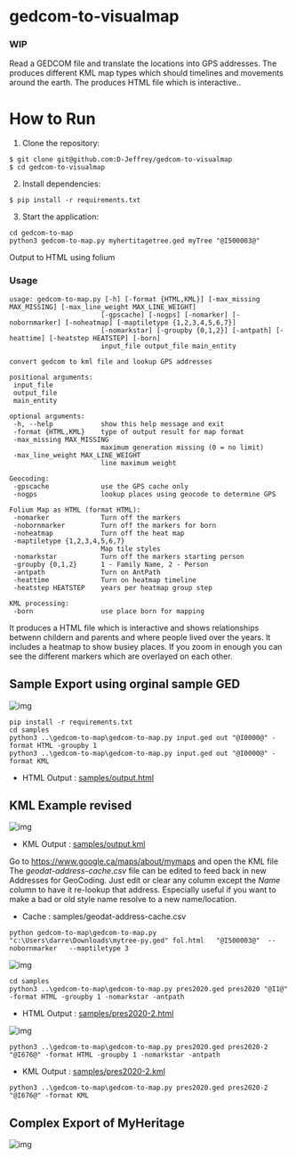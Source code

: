 # gedcom-to-visualmap
### WIP

Read a GEDCOM file and translate the locations into GPS addresses.
The produces different KML map types which should timelines and movements around the earth.
The produces HTML file which is interactive..

# How to Run

1. Clone the repository:
```
$ git clone git@github.com:D-Jeffrey/gedcom-to-visualmap
$ cd gedcom-to-visualmap
```

2. Install dependencies:
```
$ pip install -r requirements.txt
```

3. Start the application:
```
cd gedcom-to-map
python3 gedcom-to-map.py myhertitagetree.ged myTree "@I500003@" 
```

Output to HTML using folium

 ### Usage
 
 ```
 usage: gedcom-to-map.py [-h] [-format {HTML,KML}] [-max_missing MAX_MISSING] [-max_line_weight MAX_LINE_WEIGHT]
                        [-gpscache] [-nogps] [-nomarker] [-nobornmarker] [-noheatmap] [-maptiletype {1,2,3,4,5,6,7}]
                        [-nomarkstar] [-groupby {0,1,2}] [-antpath] [-heattime] [-heatstep HEATSTEP] [-born]
                        input_file output_file main_entity

convert gedcom to kml file and lookup GPS addresses

positional arguments:
  input_file
  output_file
  main_entity

optional arguments:
  -h, --help            show this help message and exit
  -format {HTML,KML}    type of output result for map format
  -max_missing MAX_MISSING
                        maximum generation missing (0 = no limit)
  -max_line_weight MAX_LINE_WEIGHT
                        line maximum weight

Geocoding:
  -gpscache             use the GPS cache only
  -nogps                lookup places using geocode to determine GPS

Folium Map as HTML (format HTML):
  -nomarker             Turn off the markers
  -nobornmarker         Turn off the markers for born
  -noheatmap            Turn off the heat map
  -maptiletype {1,2,3,4,5,6,7}
                        Map tile styles
  -nomarkstar           Turn off the markers starting person
  -groupby {0,1,2}      1 - Family Name, 2 - Person
  -antpath              Turn on AntPath
  -heattime             Turn on heatmap timeline
  -heatstep HEATSTEP    years per heatmap group step

KML processing:
  -born                 use place born for mapping
```
It produces a HTML file which is interactive and shows relationships betwenn childern and parents and where people lived 
over the years.  It includes a heatmap to show busiey places.  If you zoom in enough you can see the different markers 
which are overlayed on each other.

## Sample Export using orginal sample GED
![img](samples/msedge_2022-01-03_20-06-34.png)

```
pip install -r requirements.txt
cd samples
python3 ..\gedcom-to-map\gedcom-to-map.py input.ged out "@I0000@" -format HTML -groupby 1
python3 ..\gedcom-to-map\gedcom-to-map.py input.ged out "@I0000@" -format KML

```

* HTML Output : [samples/output.html](sample/output.html)

## KML Example revised
![img](samples/msedge_2022-01-02_12-36-33.png)
* KML Output  : [samples/output.kml](sample/output.kml)

Go to https://www.google.ca/maps/about/mymaps  and open the KML file
The *geodat-address-cache.csv* file can be edited to feed back in new Addresses for GeoCoding.  Just edit or clear any column except the *Name* column to have it re-lookup that address.  Especially useful if you want to make a bad or old style name resolve to a new name/location.
* Cache : samples/geodat-address-cache.csv


```
python gedcom-to-map\gedcom-to-map.py "c:\Users\darre\Downloads\mytree-py.ged" fol.html   "@I500003@"  --nobornmarker   --maptiletype 3
```

![img](samples/pres2020.png)
```
cd samples
python3 ..\gedcom-to-map\gedcom-to-map.py pres2020.ged pres2020 "@I1@" -format HTML -groupby 1 -nomarkstar -antpath
```
* HTML Output  : [samples/pres2020-2.html](sample/pres2020-2.html)

![img](samples/pres2020-2.png)
```
python3 ..\gedcom-to-map\gedcom-to-map.py pres2020.ged pres2020-2 "@I676@" -format HTML -groupby 1 -nomarkstar -antpath
```

* KML Output  : [samples/pres2020-2.kml](sample/pres2020-2.kml)
```
python3 ..\gedcom-to-map\gedcom-to-map.py pres2020.ged pres2020-2 "@I676@" -format KML
```


## Complex Export of MyHeritage
![img](samples/msedge_2022-01-03_16-06-09.png)


